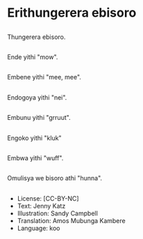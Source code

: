# Erithungerera ebisoro

##
Thungerera ebisoro.

##
Ende yithi "mow".

##
Embene yithi "mee, mee".

##
Endogoya yithi "nei".

##
Embunu yithi "grruut".

##

Engoko yithi "kluk"

##
Embwa yithi "wuff".

##
Omulisya we bisoro athi "hunna".

##
* License: [CC-BY-NC]
* Text: Jenny Katz
* Illustration: Sandy Campbell
* Translation: Amos Mubunga Kambere
* Language: koo

